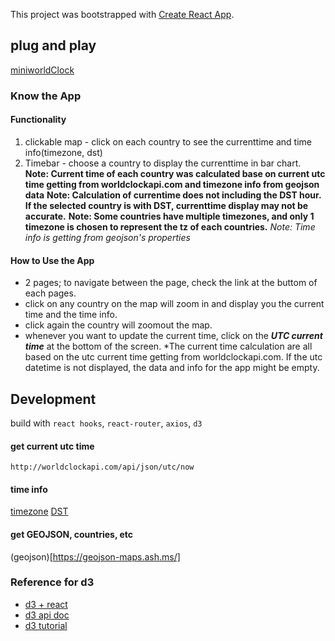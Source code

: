 This project was bootstrapped with [Create React App](https://github.com/facebook/create-react-app).

## plug and play
[miniworldClock]()

### Know the App
#### Functionality
1. clickable map - click on each country to see the currenttime and time info(timezone, dst)
2. Timebar - choose a country to display the currenttime in bar chart.
**Note: Current time of each country was calculated base on current utc time getting from worldclockapi.com and timezone info from geojson data**
**Note: Calculation of currentime does not including the DST hour. If the selected country is with DST, currenttime display may not be accurate.**
**Note: Some countries have multiple timezones, and only 1 timezone is chosen to represent the tz of each countries.**
*Note: Time info is getting from geojson's properties*

#### How to Use the App
* 2 pages; to navigate between the page, check the link at the buttom of each pages.
* click on any country on the map will zoom in and display you the current time and the time info.
* click again the country will zoomout the map.
* whenever you want to update the current time, click on the ***UTC current time*** at the bottom of the screen.
*The current time calculation are all based on the utc current time getting from worldclockapi.com. If the utc datetime is not displayed, the data and info for the app might be empty.

## Development
build with `react hooks`, `react-router`, `axios`, `d3`

#### get current utc time
`http://worldclockapi.com/api/json/utc/now`

#### time info
[timezone](https://en.wikipedia.org/wiki/List_of_time_zones_by_country)
[DST](https://en.wikipedia.org/wiki/Daylight_saving_time_by_country)


#### get GEOJSON, countries, etc
(geojson)[https://geojson-maps.ash.ms/]

### Reference for d3
- [d3 + react](https://www.youtube.com/playlist?list=PLDZ4p-ENjbiPo4WH7KdHjh_EMI7Ic8b2B)
- [d3 api doc](https://github.com/d3/d3/blob/master/API.md)
- [d3 tutorial](https://github.com/d3/d3/wiki/Tutorials)
